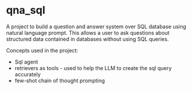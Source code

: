 # qna_sql

A project to build a question and answer system over SQL database using natural language prompt. This allows a user to ask questions about structured data contained in databases without using SQL queries.

Concepts used in the project:
- Sql agent
- retrievers as tools - used to help the LLM to create the sql query accurately
- few-shot chain of thought prompting
